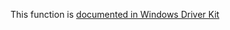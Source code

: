 This function is [documented in Windows Driver Kit](https://learn.microsoft.com/en-us/windows-hardware/drivers/ddi/wdm/nf-wdm-zwdeletekey)

